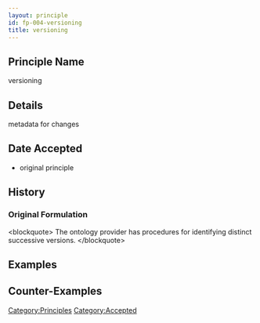 ```yaml
---
layout: principle
id: fp-004-versioning
title: versioning
---
```


Principle Name
--------------

versioning

Details
-------

metadata for changes

Date Accepted
-------------

-   original principle

History
-------

### Original Formulation

\<blockquote\> The ontology provider has procedures for identifying
distinct successive versions. \</blockquote\>

Examples
--------

Counter-Examples
----------------

<Category:Principles> <Category:Accepted>
